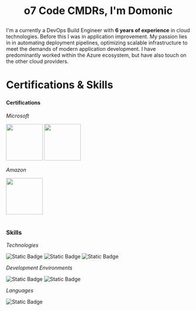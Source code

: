 # <p align="center"> o7 Code CMDRs, I'm Domonic</p>
###
I'm a currently a DevOps Build Engineer with **6 years of experience** in cloud technologies. Before this I was in application improvement.  My passion lies in in automating deployment pipelines, optimizing scalable infrastructure to meet the demands of modern application development.  I have predominantly worked within the Azure ecosystem, but have also touch on the other cloud providers.
###
# Certifications & Skills
###
#### Certifications
*Microsoft*<p>
<img src="https://learn.microsoft.com/en-us/media/learn/certification/badges/microsoft-certified-fundamentals-badge.svg?branch=main" width="100" height="100"> <img src="https://learn.microsoft.com/en-us/media/learn/certification/badges/microsoft-certified-associate-badge.svg?branch=main" width="100" height="100"> <p>
*Amazon*<p>
<img src="https://images.credly.com/size/340x340/images/2784d0d8-327c-406f-971e-9f0e15097003/image.png" width="100" height="100">
#
### Skills
*Technologies*<p>
![Static Badge](https://img.shields.io/badge/GitHub-36454F?style=plastic&logo=Github) ![Static Badge](https://img.shields.io/badge/Azure-36454F?style=plastic&logo=Microsoft-Azure) ![Static Badge](https://img.shields.io/badge/Ansible-36454F?style=plastic&logo=Ansible) <p>
*Development Environments*<p>
![Static Badge](https://img.shields.io/badge/Windows%202011-36454F?style=plastic&logo=Windows11) ![Static Badge](https://img.shields.io/badge/powershell%20ISE-36454F?style=plastic&logo=powershell) <p>
*Languages*<p>
 ![Static Badge](https://img.shields.io/badge/Powershell-36454F?style=plastic&logo=PowerShell) <p>
